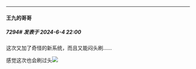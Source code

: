 ﻿
*****

####  王九的哥哥  
##### 7294#       发表于 2024-6-4 22:00

这次又加了奇怪的新系统，而且又能闷头刷……

感觉这次也会刷过头<img src="https://static.saraba1st.com/image/smiley/face2017/143.png" referrerpolicy="no-referrer">

